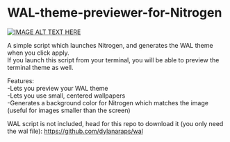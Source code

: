# WAL-theme-previewer-for-Nitrogen

[![IMAGE ALT TEXT HERE](https://img.youtube.com/vi/A8ZsLljAFqk/0.jpg)](https://www.youtube.com/watch?v=A8ZsLljAFqk)

A simple script which launches Nitrogen, and generates the WAL theme when you click apply.<br />
If you launch this script from your terminal, you will be able to preview the terminal theme as well.

Features: <br />
-Lets you preview your WAL theme<br />
-Lets you use small, centered wallpapers <br />
-Generates a background color for Nitrogen which matches the image (useful for images smaller than the screen) <br />

WAL script is not included, head for this repo to download it (you only need the wal file):
https://github.com/dylanaraps/wal
